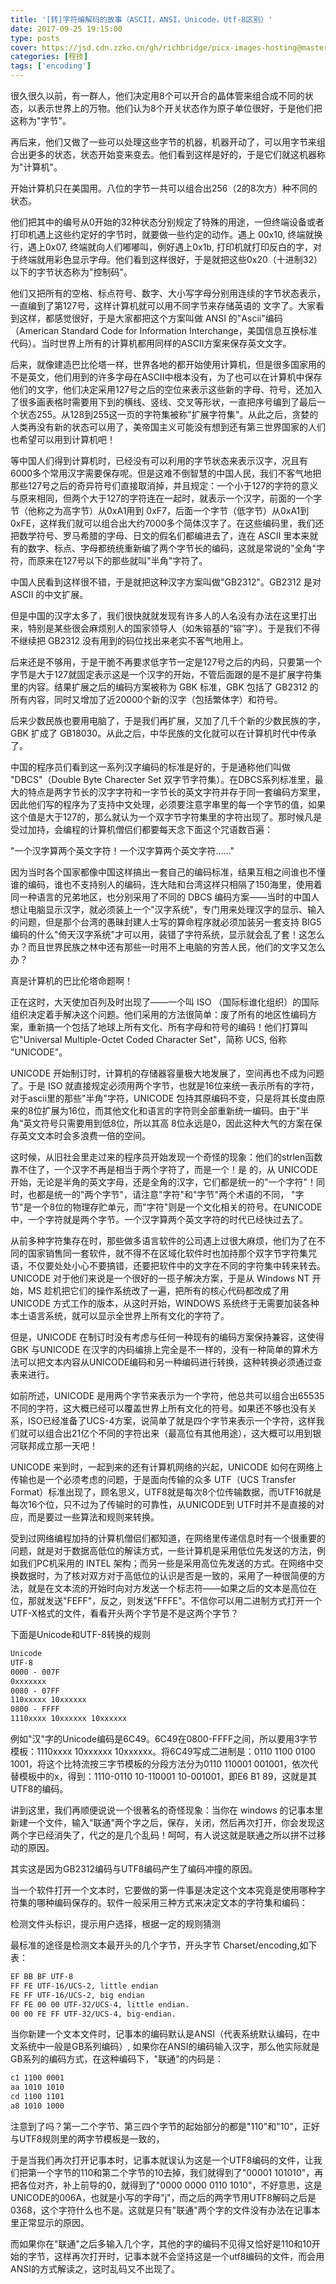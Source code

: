 ```yaml
---
title: '[转]字符编解码的故事（ASCII，ANSI，Unicode，Utf-8区别）'
date: 2017-09-25 19:15:00
type: posts
cover: https://jsd.cdn.zzko.cn/gh/richbridge/picx-images-hosting@master/thumbnail/CPA-审计.jpg
categories: [程技]
tags: ['encoding']
---
```

很久很久以前，有一群人，他们决定用8个可以开合的晶体管来组合成不同的状态，以表示世界上的万物。他们认为8个开关状态作为原子单位很好，于是他们把这称为"字节"。

<!--more-->

再后来，他们又做了一些可以处理这些字节的机器，机器开动了，可以用字节来组合出更多的状态，状态开始变来变去。他们看到这样是好的，于是它们就这机器称为"计算机"。

开始计算机只在美国用。八位的字节一共可以组合出256（2的8次方）种不同的状态。

他们把其中的编号从0开始的32种状态分别规定了特殊的用途，一但终端设备或者打印机遇上这些约定好的字节时，就要做一些约定的动作。遇上 00x10, 终端就换行，遇上0x07, 终端就向人们嘟嘟叫，例好遇上0x1b, 打印机就打印反白的字，对于终端就用彩色显示字母。他们看到这样很好，于是就把这些0x20（十进制32）以下的字节状态称为"控制码"。

他们又把所有的空格、标点符号、数字、大小写字母分别用连续的字节状态表示，一直编到了第127号，这样计算机就可以用不同字节来存储英语的 文字了。大家看到这样，都感觉很好，于是大家都把这个方案叫做 ANSI 的"Ascii"编码（American Standard Code for Information Interchange，美国信息互换标准代码）。当时世界上所有的计算机都用同样的ASCII方案来保存英文文字。

后来，就像建造巴比伦塔一样，世界各地的都开始使用计算机，但是很多国家用的不是英文，他们用到的许多字母在ASCII中根本没有，为了也可以在计算机中保存他们的文字，他们决定采用127号之后的空位来表示这些新的字母、符号，还加入了很多画表格时需要用下到的横线、竖线、交叉等形状，一直把序号编到了最后一个状态255。从128到255这一页的字符集被称"扩展字符集"。从此之后，贪婪的人类再没有新的状态可以用了，美帝国主义可能没有想到还有第三世界国家的人们也希望可以用到计算机吧！

等中国人们得到计算机时，已经没有可以利用的字节状态来表示汉字，况且有6000多个常用汉字需要保存呢。但是这难不倒智慧的中国人民，我们不客气地把那些127号之后的奇异符号们直接取消掉，并且规定：一个小于127的字符的意义与原来相同，但两个大于127的字符连在一起时，就表示一个汉字，前面的一个字节（他称之为高字节）从0xA1用到 0xF7，后面一个字节（低字节）从0xA1到0xFE，这样我们就可以组合出大约7000多个简体汉字了。在这些编码里，我们还把数学符号、罗马希腊的字母、日文的假名们都编进去了，连在 ASCII 里本来就有的数字、标点、字母都统统重新编了两个字节长的编码，这就是常说的"全角"字符，而原来在127号以下的那些就叫"半角"字符了。

中国人民看到这样很不错，于是就把这种汉字方案叫做"GB2312"。GB2312 是对 ASCII 的中文扩展。

但是中国的汉字太多了，我们很快就就发现有许多人的人名没有办法在这里打出来，特别是某些很会麻烦别人的国家领导人（如朱镕基的“镕”字）。于是我们不得不继续把 GB2312 没有用到的码位找出来老实不客气地用上。

后来还是不够用，于是干脆不再要求低字节一定是127号之后的内码，只要第一个字节是大于127就固定表示这是一个汉字的开始，不管后面跟的是不是扩展字符集里的内容。结果扩展之后的编码方案被称为 GBK 标准，GBK 包括了 GB2312 的所有内容，同时又增加了近20000个新的汉字（包括繁体字）和符号。

后来少数民族也要用电脑了，于是我们再扩展，又加了几千个新的少数民族的字，GBK 扩成了 GB18030。从此之后，中华民族的文化就可以在计算机时代中传承了。

中国的程序员们看到这一系列汉字编码的标准是好的，于是通称他们叫做 "DBCS"（Double Byte Charecter Set 双字节字符集）。在DBCS系列标准里，最大的特点是两字节长的汉字字符和一字节长的英文字符并存于同一套编码方案里，因此他们写的程序为了支持中文处理，必须要注意字串里的每一个字节的值，如果这个值是大于127的，那么就认为一个双字节字符集里的字符出现了。那时候凡是受过加持，会编程的计算机僧侣们都要每天念下面这个咒语数百遍：

"一个汉字算两个英文字符！一个汉字算两个英文字符……"

因为当时各个国家都像中国这样搞出一套自己的编码标准，结果互相之间谁也不懂谁的编码，谁也不支持别人的编码，连大陆和台湾这样只相隔了150海里，使用着同一种语言的兄弟地区，也分别采用了不同的 DBCS 编码方案——当时的中国人想让电脑显示汉字，就必须装上一个"汉字系统"，专门用来处理汉字的显示、输入的问题，但是那个台湾的愚昧封建人士写的算命程序就必须加装另一套支持 BIG5 编码的什么"倚天汉字系统"才可以用，装错了字符系统，显示就会乱了套！这怎么办？而且世界民族之林中还有那些一时用不上电脑的穷苦人民，他们的文字又怎么办？

真是计算机的巴比伦塔命题啊！

正在这时，大天使加百列及时出现了——一个叫 ISO （国际标谁化组织）的国际组织决定着手解决这个问题。他们采用的方法很简单：废了所有的地区性编码方案，重新搞一个包括了地球上所有文化、所有字母和符号的编码！他们打算叫它"Universal Multiple-Octet Coded Character Set"，简称 UCS, 俗称 "UNICODE"。

UNICODE 开始制订时，计算机的存储器容量极大地发展了，空间再也不成为问题了。于是 ISO 就直接规定必须用两个字节，也就是16位来统一表示所有的字符，对于ascii里的那些"半角"字符，UNICODE 包持其原编码不变，只是将其长度由原来的8位扩展为16位，而其他文化和语言的字符则全部重新统一编码。由于"半角"英文符号只需要用到低8位，所以其高 8位永远是0，因此这种大气的方案在保存英文文本时会多浪费一倍的空间。

这时候，从旧社会里走过来的程序员开始发现一个奇怪的现象：他们的strlen函数靠不住了，一个汉字不再是相当于两个字符了，而是一个！是 的，从 UNICODE 开始，无论是半角的英文字母，还是全角的汉字，它们都是统一的"一个字符"！同时，也都是统一的"两个字节"，请注意"字符"和"字节"两个术语的不同， "字节"是一个8位的物理存贮单元，而"字符"则是一个文化相关的符号。在UNICODE 中，一个字符就是两个字节。一个汉字算两个英文字符的时代已经快过去了。

从前多种字符集存在时，那些做多语言软件的公司遇上过很大麻烦，他们为了在不同的国家销售同一套软件，就不得不在区域化软件时也加持那个双字节字符集咒语，不仅要处处小心不要搞错，还要把软件中的文字在不同的字符集中转来转去。UNICODE 对于他们来说是一个很好的一揽子解决方案，于是从 Windows NT 开始，MS 趁机把它们的操作系统改了一遍，把所有的核心代码都改成了用 UNICODE 方式工作的版本，从这时开始，WINDOWS 系统终于无需要加装各种本土语言系统，就可以显示全世界上所有文化的字符了。

但是，UNICODE 在制订时没有考虑与任何一种现有的编码方案保持兼容，这使得 GBK 与UNICODE 在汉字的内码编排上完全是不一样的，没有一种简单的算术方法可以把文本内容从UNICODE编码和另一种编码进行转换，这种转换必须通过查表来进行。

如前所述，UNICODE 是用两个字节来表示为一个字符，他总共可以组合出65535不同的字符，这大概已经可以覆盖世界上所有文化的符号。如果还不够也没有关系，ISO已经准备了UCS-4方案，说简单了就是四个字节来表示一个字符，这样我们就可以组合出21亿个不同的字符出来（最高位有其他用途），这大概可以用到银河联邦成立那一天吧！

UNICODE 来到时，一起到来的还有计算机网络的兴起，UNICODE 如何在网络上传输也是一个必须考虑的问题，于是面向传输的众多 UTF（UCS Transfer Format）标准出现了，顾名思义，UTF8就是每次8个位传输数据，而UTF16就是每次16个位，只不过为了传输时的可靠性，从UNICODE到 UTF时并不是直接的对应，而是要过一些算法和规则来转换。

受到过网络编程加持的计算机僧侣们都知道，在网络里传递信息时有一个很重要的问题，就是对于数据高低位的解读方式，一些计算机是采用低位先发送的方法，例如我们PC机采用的 INTEL 架构；而另一些是采用高位先发送的方式。在网络中交换数据时，为了核对双方对于高低位的认识是否是一致的，采用了一种很简便的方法，就是在文本流的开始时向对方发送一个标志符——如果之后的文本是高位在位，那就发送"FEFF"，反之，则发送"FFFE"。不信你可以用二进制方式打开一个UTF-X格式的文件，看看开头两个字节是不是这两个字节？

下面是Unicode和UTF-8转换的规则
```xml
Unicode
UTF-8
0000 - 007F
0xxxxxxx
0080 - 07FF
110xxxxx 10xxxxxx
0800 - FFFF
1110xxxx 10xxxxxx 10xxxxxx
```

例如"汉"字的Unicode编码是6C49。6C49在0800-FFFF之间，所以要用3字节模板：1110xxxx 10xxxxxx 10xxxxxx。将6C49写成二进制是：0110 1100 0100 1001，将这个比特流按三字节模板的分段方法分为0110 110001 001001，依次代替模板中的x，得到：1110-0110 10-110001 10-001001，即E6 B1 89，这就是其UTF8的编码。

讲到这里，我们再顺便说说一个很著名的奇怪现象：当你在 windows 的记事本里新建一个文件，输入"联通"两个字之后，保存，关闭，然后再次打开，你会发现这两个字已经消失了，代之的是几个乱码！呵呵，有人说这就是联通之所以拼不过移动的原因。

其实这是因为GB2312编码与UTF8编码产生了编码冲撞的原因。

当一个软件打开一个文本时，它要做的第一件事是决定这个文本究竟是使用哪种字符集的哪种编码保存的。软件一般采用三种方式来决定文本的字符集和编码：

检测文件头标识，提示用户选择，根据一定的规则猜测

最标准的途径是检测文本最开头的几个字节，开头字节 Charset/encoding,如下表：
```xml
EF BB BF UTF-8
FF FE UTF-16/UCS-2, little endian
FE FF UTF-16/UCS-2, big endian
FF FE 00 00 UTF-32/UCS-4, little endian.
00 00 FE FF UTF-32/UCS-4, big-endian.
```
当你新建一个文本文件时，记事本的编码默认是ANSI（代表系统默认编码，在中文系统中一般是GB系列编码）, 如果你在ANSI的编码输入汉字，那么他实际就是GB系列的编码方式，在这种编码下，"联通"的内码是：
```xml
c1 1100 0001
aa 1010 1010
cd 1100 1101
a8 1010 1000
```
注意到了吗？第一二个字节、第三四个字节的起始部分的都是"110"和"10"，正好与UTF8规则里的两字节模板是一致的，

于是当我们再次打开记事本时，记事本就误认为这是一个UTF8编码的文件，让我们把第一个字节的110和第二个字节的10去掉，我们就得到了"00001 101010"，再把各位对齐，补上前导的0，就得到了"0000 0000 0110 1010"，不好意思，这是UNICODE的006A，也就是小写的字母"j"，而之后的两字节用UTF8解码之后是0368，这个字符什么也不是。这就是只有"联通"两个字的文件没有办法在记事本里正常显示的原因。

而如果你在"联通"之后多输入几个字，其他的字的编码不见得又恰好是110和10开始的字节，这样再次打开时，记事本就不会坚持这是一个utf8编码的文件，而会用ANSI的方式解读之，这时乱码又不出现了。
